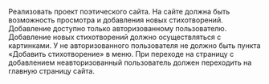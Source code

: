 Реализовать проект поэтического сайта. 
На сайте должна быть возможность просмотра и добавления новых стихотворений. 
Добавление доступно только авторизованному пользователю. 
Добавление новых стихотворений должно осуществляться с картинками. 
У не авторизованного пользователя не должно быть пункта «Добавить стихотворение» в меню. 
При переходе на страницу с добавлением неавторизованный пользователь должен переходить на главную страницу сайта.